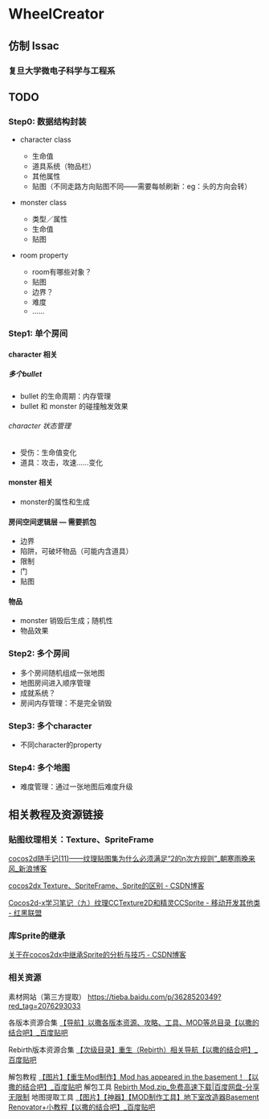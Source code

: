 # WheelCreator
## 仿制 Issac
### 复旦大学微电子科学与工程系

## TODO

### Step0: 数据结构封装
- character class
    - 生命值
    - 道具系统（物品栏）
    - 其他属性
    - 贴图（不同走路方向贴图不同——需要每帧刷新：eg：头的方向会转）
    
- monster class
    - 类型／属性
    - 生命值
    - 贴图
    
- room property
    - room有哪些对象？
    - 贴图
    - 边界？
    - 难度
    - ……

### Step1: 单个房间
#### character 相关
##### 多个bullet
- bullet 的生命周期：内存管理
- bullet 和 monster 的碰撞触发效果

###### character 状态管理
- 受伤：生命值变化
- 道具：攻击，攻速……变化

#### monster 相关
- monster的属性和生成

#### 房间空间逻辑层 — 需要抓包
- 边界
- 陷阱，可破坏物品（可能内含道具）
- 限制
- 门
- 贴图

#### 物品
- monster 销毁后生成；随机性
- 物品效果

### Step2: 多个房间
- 多个房间随机组成一张地图
- 地图房间进入顺序管理
- 成就系统？
- 房间内存管理：不是完全销毁

### Step3: 多个character
- 不同character的property

### Step4: 多个地图
- 难度管理：通过一张地图后难度升级

## 相关教程及资源链接
### 贴图纹理相关：Texture、SpriteFrame
[cocos2d随手记(11)——纹理贴图集为什么必须满足“2的n次方规则”_朝寒雨晚来风_新浪博客](http://blog.sina.com.cn/s/blog_623ed7840100yz1d.html)

[cocos2dx Texture、SpriteFrame、Sprite的区别 - CSDN博客](http://blog.csdn.net/hanbingfengying/article/details/37653675)

[Cocos2d-x学习笔记（九）纹理CCTexture2D和精灵CCSprite - 移动开发其他类 - 红黑联盟](https://www.2cto.com/kf/201408/328980.html)

### 库Sprite的继承
[关于在cocos2dx中继承Sprite的分析与技巧 - CSDN博客](http://blog.csdn.net/while0/article/details/25615685)

### 相关资源
素材网站（第三方提取）
https://tieba.baidu.com/p/3628520349?red_tag=2076293033

各版本资源合集
[【导航】以撒各版本资源、攻略、工具、MOD等总目录【以撒的结合吧】_百度贴吧](https://tieba.baidu.com/p/5049486526)

Rebirth版本资源合集
[【次级目录】重生（Rebirth）相关导航【以撒的结合吧】_百度贴吧](https://tieba.baidu.com/p/4974178821?red_tag=2114258115)

解包教程
[【图片】【重生Mod制作】Mod has appeared in the basement！【以撒的结合吧】_百度贴吧](https://tieba.baidu.com/p/3535767744?red_tag=2122773341)
解包工具
[Rebirth Mod.zip_免费高速下载|百度网盘-分享无限制](https://pan.baidu.com/s/1pJ6xlXp)
地图提取工具
[【图片】【神器】【MOD制作工具】地下室改造器Basement Renovator+小教程【以撒的结合吧】_百度贴吧](https://tieba.baidu.com/p/3561739396?red_tag=2936181129)
